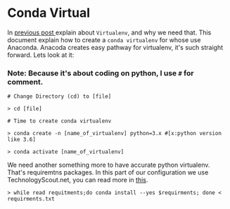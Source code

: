 # Conda Virtual 

In [previous post ](https://github.com/projectsinpython2018/Basic/blob/master/Create_Virtual_Environment.md#virtual-environment)explain about `Virtualenv`, and why we need that.
This document explain how to create a `conda virtualenv` for whose use Anaconda. 
Anacoda creates easy pathway for virtualenv, it's such straight forward. Lets look at it: 
### Note: Because it's about coding on python, I use `#` for comment. 

`# Change Directory (cd) to [file]`

`> cd [file]`

`# Time to create conda virtualenv` 

`> conda create -n [name_of_virtualenv] python=3.x #[x:python version like 3.6]`

`> conda activate [name_of_virtualenv]`

We need another something more to have accurate python virtualenv. That's requiremtns packages. In this part of our configuration we use TechnologyScout.net, you can read more in [this](https://www.technologyscout.net).

`> while read requitments;do conda install --yes $requirments; done < requirments.txt`
